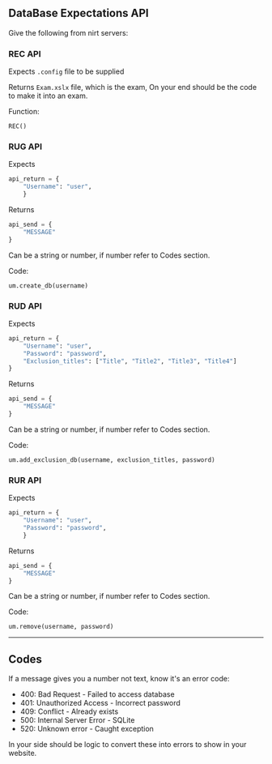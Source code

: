 ## DataBase Expectations API
Give the following from nirt servers:

### REC API
Expects
`.config` file to be supplied

Returns
`Exam.xslx` file, which is the exam, On your end should be the code to make it into an exam.

Function:
```
REC()
```

### RUG API

Expects
```python
api_return = {
    "Username": "user",
    }
```

Returns
```python
api_send = {
    "MESSAGE"
}
```
Can be a string or number, if number refer to Codes section.

Code:
```
um.create_db(username)
```

### RUD API

Expects
```python
api_return = {
    "Username": "user",
    "Password": "password",
    "Exclusion_titles": ["Title", "Title2", "Title3", "Title4"]
}
```

Returns
```python
api_send = {
    "MESSAGE"
}
```
Can be a string or number, if number refer to Codes section.

Code:
```
um.add_exclusion_db(username, exclusion_titles, password)
```

### RUR API

Expects
```python
api_return = {
    "Username": "user",
    "Password": "password",
    }
```

Returns
```python
api_send = {
    "MESSAGE"
}
```
Can be a string or number, if number refer to Codes section.

Code:
```
um.remove(username, password)
```
---

## Codes
If a message gives you a number not text, know it's an error code:

- 400: Bad Request - Failed to access database
- 401: Unauthorized Access - Incorrect password
- 409: Conflict - Already exists
- 500: Internal Server Error - SQLite
- 520: Unknown error - Caught exception

In your side should be logic to convert these into errors to show in your website.
